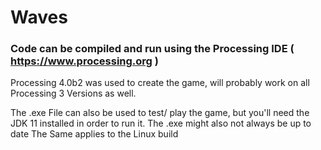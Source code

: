 # Waves

### Code can be compiled and run using the Processing IDE ( https://www.processing.org )
Processing 4.0b2 was used to create the game, will probably work on all Processing 3 Versions as well.


The .exe File can also be used to test/ play the game, but you'll need the JDK 11 installed in order to run it.
The .exe might also not always be up to date
The Same applies to the Linux build
